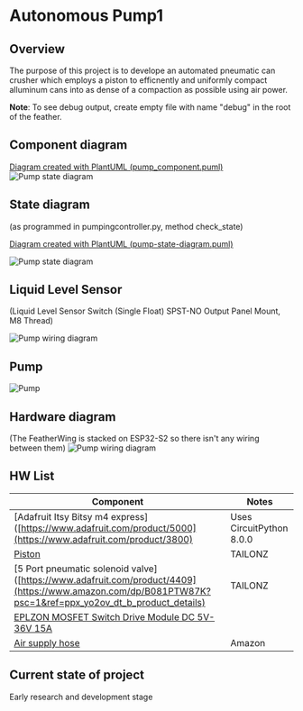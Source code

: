 # Autonomous Pump1

## Overview

The purpose of this project is to develope an automated pneumatic can crusher which employs a piston to efficnently and uniformly compact alluminum cans into as dense of a compaction as possible using air power. 

**Note**: To see debug output, create empty file with name "debug" in the root of the feather.

## Component diagram
[Diagram created with PlantUML (pump_component.puml) ](https://plantuml.com/)
![Pump state diagram](documentation/pump_component.png?raw=true)


## State diagram 
(as programmed in pumpingcontroller.py, method check_state)

[Diagram created with PlantUML (pump-state-diagram.puml) ](https://plantuml.com/)

![Pump state diagram](documentation/pump-state-diagram.png?raw=true)

## Liquid Level Sensor
(Liquid Level Sensor Switch (Single Float) SPST-NO Output Panel Mount, M8 Thread)


![Pump wiring diagram](documentation/59630-1-T-02-A.jpg?raw=true)

## Pump
![Pump](documentation/51wQLqJQSUL._AC_SX569_.jpg?raw=true)

## Hardware diagram
(The FeatherWing is stacked on ESP32-S2 so there isn't any wiring between them)
![Pump wiring diagram](documentation/pump_Sketch_bb.jpg?raw=true)

## HW List

| Component                                                                                                                              | Notes                    |
|----------------------------------------------------------------------------------------------------------------------------------------|--------------------------|
| [Adafruit Itsy Bitsy m4 express]([https://www.adafruit.com/product/5000](https://www.adafruit.com/product/3800)                                    | Uses CircuitPython 8.0.0 |
| [Piston](https://www.amazon.com/dp/B08CZ3WP1Q?smid=A37DFQ476WZ5XM&ref_=chk_typ_imgToDp&th=1) | TAILONZ|
| [5 Port pneumatic solenoid valve]([https://www.adafruit.com/product/4409](https://www.amazon.com/dp/B081PTW87K?psc=1&ref=ppx_yo2ov_dt_b_product_details) |TAILONZ| 
| [EPLZON MOSFET Switch Drive Module DC 5V-36V 15A](https://www.amazon.com/dp/B09LLR675M?psc=1&ref=ppx_yo2ov_dt_b_product_details)                             |
| [Air supply hose](https://www.amazon.com/dp/B07R4ZT2BC?psc=1&ref=ppx_yo2ov_dt_b_product_details)                      | Amazon  |



## Current state of project
Early research and development stage

